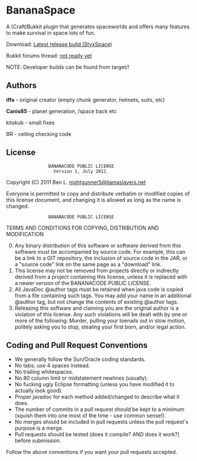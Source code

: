 BananaSpace
======
A (Craft)Bukkit plugin that generates spaceworlds and offers many features to make survival in space lots of fun.

Download: [Latest release build (StyxSpace)](http://saxxyspin.com/dcp/dl.php?id=StyxSpace&ver=1.1)

Bukkit forums thread: [not ready yet]()

NOTE: Developer builds can be found from target/!

Authors
-----------
**iffa** - original creator (empty chunk generator, helmets, suits, etc)

**Canis85** - planet generation, /space back etc

kitskub - small fixes

BR - ceiling checking code

License
-----------

                    BANANACODE PUBLIC LICENSE
                      Version 1, July 2011

 Copyright (C) 2011 Ben L. <nightgunner5@llamaslayers.net>

 Everyone is permitted to copy and distribute verbatim or modified
 copies of this license document, and changing it is allowed as long
 as the name is changed.

                    BANANACODE PUBLIC LICENSE
   TERMS AND CONDITIONS FOR COPYING, DISTRIBUTION AND MODIFICATION

  0. Any binary distribution of this software or software derived from this
     software must be accompanied by source code. For example, this can be
     a link to a GIT repository, the inclusion of source code in the JAR,
     or a "source code" link on the same page as a "download" link.
  1. This license may not be removed from projects directly or indirectly
     derived from a project containing this license, unless it is replaced
     with a newer version of the BANANACODE PUBLIC LICENSE.
  2. All JavaDoc @author tags must be retained when java code is copied from a
     file containing such tags. You may add your name in an additional @author
     tag, but not change the contents of existing @author tags.
  3. Releasing this software and claiming you are the original author is a
     violation of this license. Any such violations will be dealt with by
     one or more of the following: Murder, pulling your toenails out in slow
     motion, politely asking you to stop, stealing your first born, and/or
     legal action.

Coding and Pull Request Conventions
-----------

* We generally follow the Sun/Oracle coding standards.
* No tabs; use 4 spaces instead.
* No trailing whitespaces.
* No 80 column limit or midstatement newlines (usually).
* No fucking ugly Eclipse formatting (unless you have modified it to actually look good).
* Proper javadoc for each method added/changed to describe what it does.
* The number of commits in a pull request should be kept to a minimum (squish them into one most of the time - use common sense!).
* No merges should be included in pull requests unless the pull request's purpose is a merge.
* Pull requests should be tested (does it compile? AND does it work?) before submission.

Follow the above conventions if you want your pull requests accepted.  